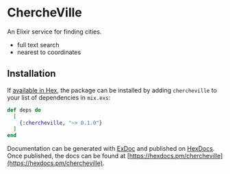 # ChercheVille

An Elixir service for finding cities.

* full text search
* nearest to coordinates


## Installation

If [available in Hex](https://hex.pm/docs/publish), the package can be installed
by adding `chercheville` to your list of dependencies in `mix.exs`:

```elixir
def deps do
  [
    {:chercheville, "~> 0.1.0"}
  ]
end
```

Documentation can be generated with [ExDoc](https://github.com/elixir-lang/ex_doc)
and published on [HexDocs](https://hexdocs.pm). Once published, the docs can
be found at [https://hexdocs.pm/chercheville](https://hexdocs.pm/chercheville).

